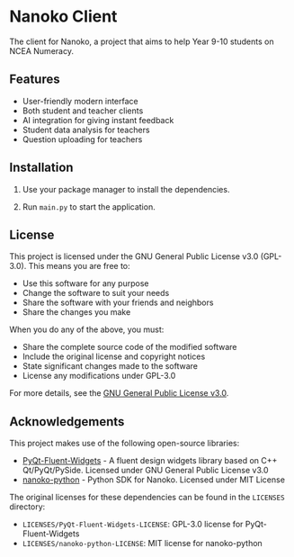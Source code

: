 # Nanoko Client

The client for Nanoko, a project that aims to help Year 9-10 students on NCEA Numeracy.

## Features

- User-friendly modern interface
- Both student and teacher clients
- AI integration for giving instant feedback
- Student data analysis for teachers
- Question uploading for teachers

## Installation

1. Use your package manager to install the dependencies.

2. Run `main.py` to start the application.

## License

This project is licensed under the GNU General Public License v3.0 (GPL-3.0). This means you are free to:
- Use this software for any purpose
- Change the software to suit your needs
- Share the software with your friends and neighbors
- Share the changes you make

When you do any of the above, you must:
- Share the complete source code of the modified software
- Include the original license and copyright notices
- State significant changes made to the software
- License any modifications under GPL-3.0

For more details, see the [GNU General Public License v3.0](https://www.gnu.org/licenses/gpl-3.0.en.html).

## Acknowledgements

This project makes use of the following open-source libraries:

- [PyQt-Fluent-Widgets](https://github.com/zhiyiYo/PyQt-Fluent-Widgets) - A fluent design widgets library based on C++ Qt/PyQt/PySide. Licensed under GNU General Public License v3.0
- [nanoko-python](https://github.com/nanoko-project/nanoko-python) - Python SDK for Nanoko. Licensed under MIT License

The original licenses for these dependencies can be found in the `LICENSES` directory:
- `LICENSES/PyQt-Fluent-Widgets-LICENSE`: GPL-3.0 license for PyQt-Fluent-Widgets
- `LICENSES/nanoko-python-LICENSE`: MIT license for nanoko-python